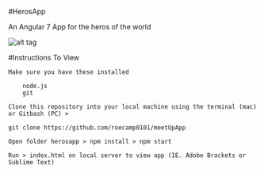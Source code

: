 #HerosApp

An Angular 7 App for the heros of the world

![alt tag](https://lh5.ggpht.com/umMmDaJiPEztPjTc6S0N8ESZqpl_vNFn8qgfYU2XY-9NAEGllK8n5fd4rNasS4W5zg.jpg)


#Instructions To View

    Make sure you have these installed

        node.js
        git

    Clone this repository into your local machine using the terminal (mac) or Gitbash (PC) > 
    
    git clone https://github.com/roecamp0101/meetUpApp
    
    Open folder herosapp > npm install > npm start
    
    Run > index.html on local server to view app (IE. Adobe Brackets or Sublime Text)
